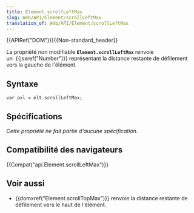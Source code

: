 ```yaml
---
title: Element.scrollLeftMax
slug: Web/API/Element/scrollLeftMax
translation_of: Web/API/Element/scrollLeftMax
---
```

{{APIRef("DOM")}}{{Non-standard_header}}

La propriété non modifiable  **`Element.scrollLeftMax`** renvoie un  {{jsxref("Number")}} représentant la distance restante de défilement vers la gauche de l'élément.

## Syntaxe

    var pxl = elt.scrollLeftMax;

## Spécifications

_Cette propriété ne fait partie d'aucune spécification._

## Compatibilité des navigateurs

{{Compat("api.Element.scrollLeftMax")}}

## Voir aussi

- {{domxref("Element.scrollTopMax")}} renvoie la distance restante de défilement vers le haut de l'élément.
